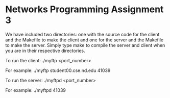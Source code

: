 # Networks Programming Assignment 3

We have included two directories: one with the source code for the client and the Makefile to make the client
and one for the server and the Makefile to make the server. Simply type make to compile the server and client 
when you are in their respective directories. 

To run the client:
./myftp <hostname>  <port_number>

For example:
./myftp student00.cse.nd.edu 41039

To run the server:
./myftpd <port_number>

For example:
./myftpd 41039

